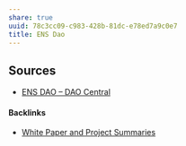```yaml
---
share: true
uuid: 78c3cc09-c983-428b-81dc-e78ed7a9c0e7
title: ENS Dao
---
```

## Sources

* [ENS DAO – DAO Central](https://daocentral.com/dao/ens)


#### Backlinks

* [White Paper and Project Summaries](/4edd1389-1223-4dfa-b004-7fd601c714ad)